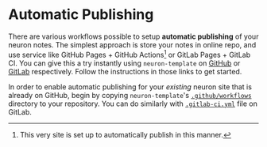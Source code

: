 # Automatic Publishing

There are various workflows possible to setup **automatic publishing** of your neuron notes. The simplest approach is store your notes in online repo, and use service like GitHub Pages + GitHub Actions[^this] or GitLab Pages + GitLab CI. You can give this a try instantly using `neuron-template` on [GitHub](https://github.com/srid/neuron-template) or [GitLab](https://gitlab.com/thematten/neuron-template) respectively. Follow the instructions in those links to get started.

[^this]: This very site is set up to automatically publish in this manner.

In order to enable automatic publishing for your *existing* neuron site that is already on GitHub, begin by copying `neuron-template`'s [`.github/workflows`](https://github.com/srid/neuron-template/tree/master/.github/workflows) directory to your repository. You can do similarly with [`.gitlab-ci.yml`](https://gitlab.com/thematten/neuron-template/-/blob/master/.gitlab-ci.yml) file on GitLab.
